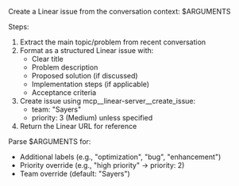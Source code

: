 Create a Linear issue from the conversation context: $ARGUMENTS

Steps:
1. Extract the main topic/problem from recent conversation
2. Format as a structured Linear issue with:
   - Clear title
   - Problem description
   - Proposed solution (if discussed)
   - Implementation steps (if applicable)
   - Acceptance criteria
3. Create issue using mcp__linear-server__create_issue:
   - team: "Sayers"
   - priority: 3 (Medium) unless specified
4. Return the Linear URL for reference

Parse $ARGUMENTS for:
- Additional labels (e.g., "optimization", "bug", "enhancement")
- Priority override (e.g., "high priority" → priority: 2)
- Team override (default: "Sayers")
